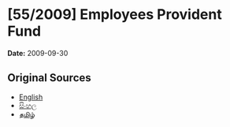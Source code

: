 # [55/2009] Employees Provident Fund

**Date:** 2009-09-30

## Original Sources

- [English](https://documents.gov.lk/view/acts/2009/9/55-2009_E.pdf)
- [සිංහල](https://documents.gov.lk/view/acts/2009/9/55-2009_S.pdf)
- [தமிழ்](https://documents.gov.lk/view/acts/2009/9/55-2009_T.pdf)
